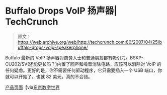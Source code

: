 # Buffalo Drops VoIP 扬声器| TechCrunch

> 原文：<https://web.archive.org/web/http://techcrunch.com:80/2007/04/25/buffalo-drops-voip-speakerphone/>

Buffalo 最新的 VoIP 扬声器对商务人士和普通朋友都有吸引力。BSKP-CU202/SV(还能更长吗？)内置了回声和噪音消除电路，应该可以消除对 VoIP 的任何疑虑。更好的是，你不需要任何驱动程序，它只需要插入一个 USB 端口，你就可以开始了。也就 82 美元，真的不会错。

[产品页面](https://web.archive.org/web/20131123013022/http://buffalo.jp/products/catalog/multimedia/bskp-cu202/index.html)【via[东京数字世界](https://web.archive.org/web/20131123013022/http://www.digitalworldtokyo.com/2007/04/buffalos_stylish_skype_speaker.php)